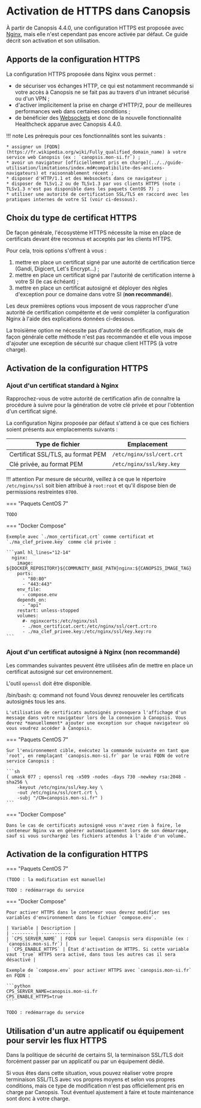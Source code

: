 # Activation de HTTPS dans Canopsis

À partir de Canopsis 4.4.0, une configuration HTTPS est proposée avec [Nginx](../administration-avancee/configuration-services/reverse-proxy-nginx.md), mais elle n'est cependant pas encore activée par défaut. Ce guide décrit son activation et son utilisation.

## Apports de la configuration HTTPS

La configuration HTTPS proposée dans Nginx vous permet :

* de sécuriser vos échanges HTTP, ce qui est notamment recommandé si votre accès à Canopsis ne se fait pas au travers d'un intranet sécurisé ou d'un VPN ;
* d'activer implicitement la prise en charge d'HTTP/2, pour de meilleures performances web dans certaines conditions ;
* de bénéficier des [Websockets](https://developer.mozilla.org/fr/docs/Web/API/WebSockets_API) et donc de la nouvelle fonctionnalité Healthcheck apparue avec Canopsis 4.4.0.

!!! note
    Les prérequis pour ces fonctionnalités sont les suivants :

    * assigner un [FQDN](https://fr.wikipedia.org/wiki/Fully_qualified_domain_name) à votre service web Canopsis (ex : `canopsis.mon-si.fr`) ;
    * avoir un navigateur [officiellement pris en charge](../../guide-utilisation/limitations/index.md#compatibilite-des-anciens-navigateurs) et raisonnablement récent ;
    * disposer d'HTTP/1.1 et des Websockets dans ce navigateur ;
    * disposer de TLSv1.2 ou de TLSv1.3 par vos clients HTTPS (note : TLSv1.3 n'est pas disponible dans les paquets CentOS 7) ;
    * utiliser une autorité de certification SSL/TLS en raccord avec les pratiques internes de votre SI (voir ci-dessous).

## Choix du type de certificat HTTPS

De façon générale, l'écosystème HTTPS nécessite la mise en place de certificats devant être reconnus et acceptés par les clients HTTPS.

Pour cela, trois options s'offrent à vous :

1. mettre en place un certificat signé par une autorité de certification tierce (Gandi, Digicert, Let's Encrypt…) ;
2. mettre en place un certificat signé par l'autorité de certification interne à votre SI (le cas échéant) ;
3. mettre en place un certificat autosigné et déployer des règles d'exception pour ce domaine dans votre SI (**non recommandé**).

Les deux premières options vous imposent de vous rapprocher d'une autorité de certification compétente et de venir compléter la configuration Nginx à l'aide des explications données ci-dessous.

La troisième option ne nécessite pas d'autorité de certification, mais de façon générale cette méthode n'est pas recommandée et elle vous impose d'ajouter une exception de sécurité sur chaque client HTTPS (à votre charge).

## Activation de la configuration HTTPS

### Ajout d'un certificat standard à Nginx

Rapprochez-vous de votre autorité de certification afin de connaître la procédure à suivre pour la génération de votre clé privée et pour l'obtention d'un certificat signé.

La configuration Nginx proposée par défaut s'attend à ce que ces fichiers soient présents aux emplacements suivants :

| Type de fichier | Emplacement |
| --------------- | ----------- |
| Certificat SSL/TLS, au format PEM | `/etc/nginx/ssl/cert.crt` |
| Clé privée, au format PEM | `/etc/nginx/ssl/key.key` |

!!! attention
    Par mesure de sécurité, veillez à ce que le répertoire `/etc/nginx/ssl` soit bien attribué à `root:root` et qu'il dispose bien de permissions restreintes `0700`.

=== "Paquets CentOS 7"

    TODO

=== "Docker Compose"

    Exemple avec `./mon_certificat.crt` comme certificat et `./ma_clef_privee.key` comme clé privée :

    ```yaml hl_lines="12-14"
      nginx:
        image: ${DOCKER_REPOSITORY}${COMMUNITY_BASE_PATH}nginx:${CANOPSIS_IMAGE_TAG}
        ports:
          - "80:80"
          - "443:443"
        env_file:
          - compose.env
        depends_on:
          - "api"
        restart: unless-stopped
        volumes:
          #- nginxcerts:/etc/nginx/ssl
          - ./mon_certificat.cert:/etc/nginx/ssl/cert.crt:ro
          - ./ma_clef_privee.key:/etc/nginx/ssl/key.key:ro
    ```

### Ajout d'un certificat autosigné à Nginx (non recommandé)

Les commandes suivantes peuvent être utilisées afin de mettre en place un certificat autosigné sur cet environnement.

L'outil `openssl` doit être disponible.

/bin/bash: q: command not found
    Vous devrez renouveler les certificats autosignés tous les ans.

    L'utilisation de certificats autosignés provoquera l'affichage d'un message dans votre navigateur lors de la connexion à Canopsis. Vous devrez *manuellement* ajouter une exception sur chaque navigateur où vous voudrez accéder à Canopsis.

=== "Paquets CentOS 7"

    Sur l'environnement cible, exécutez la commande suivante en tant que `root`, en remplaçant `canopsis.mon-si.fr` par le vrai FQDN de votre service Canopsis :

    ```sh
    ( umask 077 ; openssl req -x509 -nodes -days 730 -newkey rsa:2048 -sha256 \
        -keyout /etc/nginx/ssl/key.key \
        -out /etc/nginx/ssl/cert.crt \
        -subj "/CN=canopsis.mon-si.fr" )
    ```

=== "Docker Compose"

    Dans le cas de certificats autosigné vous n'avez rien à faire, le conteneur Nginx va en générer automatiquement lors de son démarrage, sauf si vous surchargez les fichiers attendus à l'aide d'un volume.

## Activation de la configuration HTTPS

=== "Paquets CentOS 7"

    (TODO : la modification est manuelle)

    TODO : redémarrage du service

=== "Docker Compose"

    Pour activer HTTPS dans le conteneur vous devrez modifier ses variables d'environnement dans le fichier `compose.env`.

    | Variable | Description |
    | -------- | ----------- |
    | `CPS_SERVER_NAME` | FQDN sur lequel Canopsis sera disponible (ex : `canopsis.mon-si.fr`) |
    | `CPS_ENABLE_HTTPS` | État d'activation de HTTPS. Si cette variable vaut `true` HTTPS sera activé, dans tous les autres cas il sera désactivé |

    Exemple de `compose.env` pour activer HTTPS avec `canopsis.mon-si.fr` en FQDN :

    ```python
    CPS_SERVER_NAME=canopsis.mon-si.fr
    CPS_ENABLE_HTTPS=true
    ```

    TODO : redémarrage du service

## Utilisation d'un autre applicatif ou équipement pour servir les flux HTTPS

Dans la politique de sécurité de certains SI, la terminaison SSL/TLS doit forcément passer par un applicatif ou par un équipement dédié.

Si vous êtes dans cette situation, vous pouvez réaliser votre propre terminaison SSL/TLS avec vos propres moyens et selon vos propres conditions, mais ce type de modification n'est pas officiellement pris en charge par Canopsis. Tout éventuel ajustement à faire et toute maintenance sont donc à votre charge.
